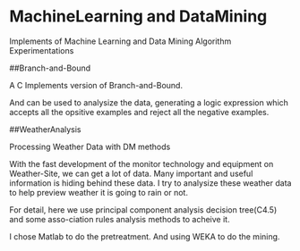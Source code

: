 MachineLearning and DataMining
================================

Implements of Machine Learning and Data Mining Algorithm Experimentations


##Branch-and-Bound

A C Implements version of Branch-and-Bound. 

And can be used to analysize the data, generating a logic expression which accepts all the opsitive examples and reject all the negative examples.

##WeatherAnalysis

Processing Weather Data with DM methods

With the fast development of the monitor technology and equipment on Weather-Site, we can get a lot of data. Many important and useful information is hiding behind these data. I try to analysize these weather data to help preview weather it is going to rain or not.

For detail, here we use principal component analysis decision tree(C4.5) and some asso-ciation rules analysis methods to acheive it.

I chose Matlab to do the pretreatment. And using WEKA to do the mining.


